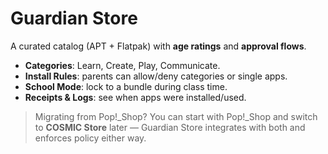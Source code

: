 
# Guardian Store

A curated catalog (APT + Flatpak) with **age ratings** and **approval flows**.

- **Categories**: Learn, Create, Play, Communicate.
- **Install Rules**: parents can allow/deny categories or single apps.
- **School Mode**: lock to a bundle during class time.
- **Receipts & Logs**: see when apps were installed/used.

> Migrating from Pop!_Shop? You can start with Pop!_Shop and switch to **COSMIC Store** later — Guardian Store integrates with both and enforces policy either way.
